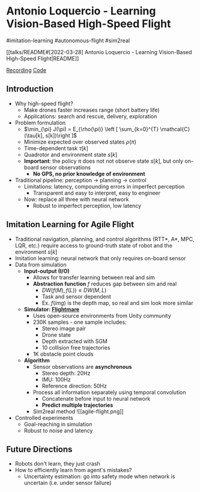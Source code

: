 # Antonio Loquercio - Learning Vision-Based High-Speed Flight

#imitation-learning
#autonomous-flight
#sim2real

[[talks/README#[2022-03-28] Antonio Loquercio - Learning Vision-Based High-Speed Flight|README]]

[Recording](https://www.youtube.com/watch?v=5BA1Wm6SWQY)
[Code](https://github.com/uzh-rpg/agile_autonomy)

## Introduction

- Why high-speed flight?
    - Make drones faster increases range (short battery life)
    - Applications: search and rescue, delivery, exploration
- Problem formulation
    - $\min_{\pi} J(\pi) = E_{\rho(\pi)} \left [ \sum_{k=0}^{T} \mathcal{C}(\tau[k], s[k])\right ]$
    - Minimize expected over observed states $\rho(\pi)$
    - Time-dependent task $\tau[k]$
    - Quadrotor and environment state $s[k]$
    - **Important**: the policy $\pi$ does not not observe state $s[k]$, but only on-board sensor observations
        - **No GPS, no prior knowledge of environment**
- Traditional pipeline: perception -> planning -> control
    - Limitations: latency, compounding errors in imperfect perception
        - Transparent and easy to interpret, easy to engineer
    - Now: replace all three with neural network
        - Robust to imperfect perception, low latency

## Imitation Learning for Agile Flight

- Traditional navigation, planning, and control algorithms (RTT*, A*, MPC, LQR, etc.) require access to ground-truth state of robot and the environment $s[k]$
- Imitation learning: neural network that only requires on-board sensor
- Data from simulation
    - **Input-output (I/O)**
        - Allows for transfer learning between real and sim
        - **Abstraction function** $f$ reduces gap between sim and real
            - $DW(f(M), f(L))\leq DW(M, L)$
            - Task and sensor dependent
            - Ex. $f(img)$ is the depth map, so real and sim look more similar
    - **Simulator: [Flightmare](https://github.com/uzh-rpg/flightmare?tab=readme-ov-file)**
        - Uses open-source environments from Unity community
        - 230K samples - one sample includes:
            - Stereo image pair
            - Drone state
            - Depth extracted with SGM
            - 10 collision free trajectories
        - 1K obstacle point clouds
    - **Algorithm**
        - Sensor observations are **asynchronous**
            - Stereo depth: 20Hz
            - IMU: 100Hz
            - Reference direction: 50Hz
        - Process all information separately using temporal convolution
            - Concatenate before input to neural network
            - **Predict multiple trajectories**
        - Sim2real method ![[agile-flight.png]]
- Controlled experiments
    - Goal-reaching in simulation
    - Robust to noise and latency

## Future Directions

- Robots don't learn, they just crash
- How to efficiently learn from agent's mistakes?
    - Uncertainty estimation: go into safety mode when network is uncertain (i.e. under sensor failure)
